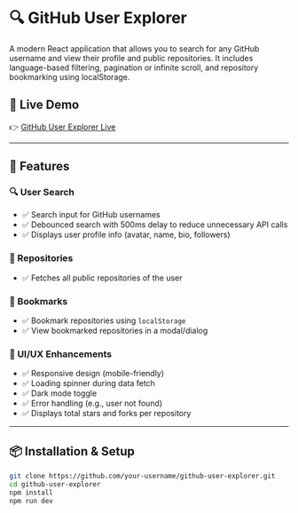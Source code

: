 # 🔍 GitHub User Explorer

A modern React application that allows you to search for any GitHub username and view their profile and public repositories. It includes language-based filtering, pagination or infinite scroll, and repository bookmarking using localStorage.

## 🚀 Live Demo
👉 [GitHub User Explorer Live](https://your-demo-link.com)

---

## 🎯 Features

### 🔍 User Search
- ✅ Search input for GitHub usernames
- ✅ Debounced search with 500ms delay to reduce unnecessary API calls
- ✅ Displays user profile info (avatar, name, bio, followers)

### 📂 Repositories
- ✅ Fetches all public repositories of the user

### 📌 Bookmarks
- ✅ Bookmark repositories using `localStorage`
- ✅ View bookmarked repositories in a modal/dialog

### 💅 UI/UX Enhancements
- ✅ Responsive design (mobile-friendly)
- ✅ Loading spinner during data fetch
- ✅ Dark mode toggle
- ✅ Error handling (e.g., user not found)
- ✅ Displays total stars and forks per repository

---

## 📦 Installation & Setup

```bash
git clone https://github.com/your-username/github-user-explorer.git
cd github-user-explorer
npm install
npm run dev
